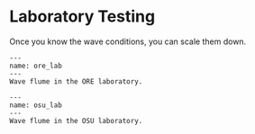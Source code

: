 # Laboratory Testing
Once you know the wave conditions, you can scale them down.

```{figure} ./images/ore_lab.png
---
name: ore_lab
---
Wave flume in the ORE laboratory.
```
```{figure} ./images/osu_flume.jpeg
---
name: osu_lab
---
Wave flume in the OSU laboratory.
```
